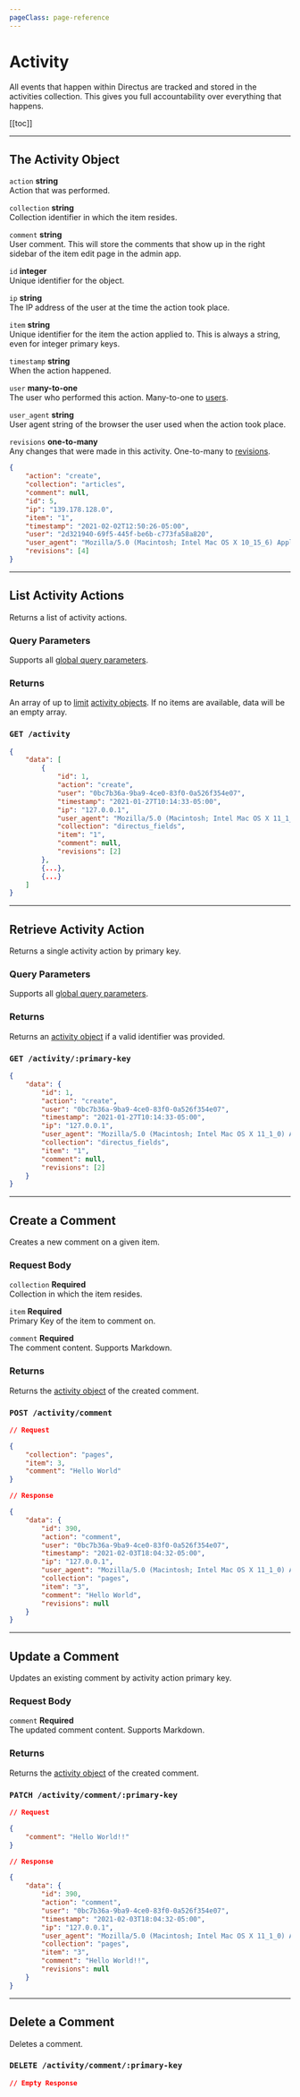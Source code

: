 ```yaml
---
pageClass: page-reference
---
```


# Activity

<div class="two-up">
<div class="left">

All events that happen within Directus are tracked and stored in the activities collection. This gives you full
accountability over everything that happens.

</div>
<div class="right">

[[toc]]

</div>
</div>

---

## The Activity Object

<div class="two-up">
<div class="left">
<div class="definitions">

`action` **string**\
Action that was performed.

`collection` **string**\
Collection identifier in which the item resides.

`comment` **string**\
User comment. This will store the comments that show up in the right sidebar of the item edit page in the admin app.

`id` **integer**\
Unique identifier for the object.

`ip` **string**\
The IP address of the user at the time the action took place.

`item` **string**\
Unique identifier for the item the action applied to. This is always a string, even for integer primary keys.

`timestamp` **string**\
When the action happened.

`user` **many-to-one**\
The user who performed this action. Many-to-one to [users](/reference/api/rest/users/#the-users-object).

`user_agent` **string**\
User agent string of the browser the user used when the action took place.

`revisions` **one-to-many**\
Any changes that were made in this activity. One-to-many to [revisions](/reference/api/rest/revisions/#the-revisions-object).

</div>
</div>
<div class="right">

```json
{
	"action": "create",
	"collection": "articles",
	"comment": null,
	"id": 5,
	"ip": "139.178.128.0",
	"item": "1",
	"timestamp": "2021-02-02T12:50:26-05:00",
	"user": "2d321940-69f5-445f-be6b-c773fa58a820",
	"user_agent": "Mozilla/5.0 (Macintosh; Intel Mac OS X 10_15_6) AppleWebKit/605.1.15 (KHTML, like Gecko) Version/14.0.2 Safari/605.1.15",
	"revisions": [4]
}
```

</div>
</div>

---

## List Activity Actions

Returns a list of activity actions.

<div class="two-up">
<div class="left">

### Query Parameters

Supports all [global query parameters](/reference/api/query).

### Returns

An array of up to [limit](/reference/api/query/#limit) [activity objects](#the-activity-object). If no items are
available, data will be an empty array.

</div>
<div class="right">

### `GET /activity`

```json
{
	"data": [
		{
			"id": 1,
			"action": "create",
			"user": "0bc7b36a-9ba9-4ce0-83f0-0a526f354e07",
			"timestamp": "2021-01-27T10:14:33-05:00",
			"ip": "127.0.0.1",
			"user_agent": "Mozilla/5.0 (Macintosh; Intel Mac OS X 11_1_0) AppleWebKit/537.36 (KHTML, like Gecko) Chrome/87.0.4280.88 Safari/537.36 Edg/87.0.664.60",
			"collection": "directus_fields",
			"item": "1",
			"comment": null,
			"revisions": [2]
		},
		{...},
		{...}
	]
}
```

</div>
</div>

---

## Retrieve Activity Action

Returns a single activity action by primary key.

<div class="two-up">
<div class="left">

### Query Parameters

Supports all [global query parameters](/reference/api/query).

### Returns

Returns an [activity object](#the-activity-object) if a valid identifier was provided.

</div>
<div class="right">

### `GET /activity/:primary-key`

```json
{
	"data": {
		"id": 1,
		"action": "create",
		"user": "0bc7b36a-9ba9-4ce0-83f0-0a526f354e07",
		"timestamp": "2021-01-27T10:14:33-05:00",
		"ip": "127.0.0.1",
		"user_agent": "Mozilla/5.0 (Macintosh; Intel Mac OS X 11_1_0) AppleWebKit/537.36 (KHTML, like Gecko) Chrome/87.0.4280.88 Safari/537.36 Edg/87.0.664.60",
		"collection": "directus_fields",
		"item": "1",
		"comment": null,
		"revisions": [2]
	}
}
```

</div>
</div>

---

## Create a Comment

Creates a new comment on a given item.

<div class="two-up">
<div class="left">

### Request Body

<div class="definitions">

`collection` **Required**\
Collection in which the item resides.

`item` **Required**\
Primary Key of the item to comment on.

`comment` **Required**\
The comment content. Supports Markdown.

</div>

### Returns

Returns the [activity object](#the-activity-object) of the created comment.

</div>
<div class="right">

### `POST /activity/comment`

```json
// Request

{
	"collection": "pages",
	"item": 3,
	"comment": "Hello World"
}
```

```json
// Response

{
	"data": {
		"id": 390,
		"action": "comment",
		"user": "0bc7b36a-9ba9-4ce0-83f0-0a526f354e07",
		"timestamp": "2021-02-03T18:04:32-05:00",
		"ip": "127.0.0.1",
		"user_agent": "Mozilla/5.0 (Macintosh; Intel Mac OS X 11_1_0) AppleWebKit/537.36 (KHTML, like Gecko) Chrome/87.0.4280.88 Safari/537.36 Edg/87.0.664.60",
		"collection": "pages",
		"item": "3",
		"comment": "Hello World",
		"revisions": null
	}
}
```

</div>
</div>

---

## Update a Comment

Updates an existing comment by activity action primary key.

<div class="two-up">
<div class="left">

### Request Body

<div class="definitions">

`comment` **Required**\
The updated comment content. Supports Markdown.

</div>

### Returns

Returns the [activity object](#the-activity-object) of the created comment.

</div>
<div class="right">

### `PATCH /activity/comment/:primary-key`

```json
// Request

{
	"comment": "Hello World!!"
}
```

```json
// Response

{
	"data": {
		"id": 390,
		"action": "comment",
		"user": "0bc7b36a-9ba9-4ce0-83f0-0a526f354e07",
		"timestamp": "2021-02-03T18:04:32-05:00",
		"ip": "127.0.0.1",
		"user_agent": "Mozilla/5.0 (Macintosh; Intel Mac OS X 11_1_0) AppleWebKit/537.36 (KHTML, like Gecko) Chrome/87.0.4280.88 Safari/537.36 Edg/87.0.664.60",
		"collection": "pages",
		"item": "3",
		"comment": "Hello World!!",
		"revisions": null
	}
}
```

</div>
</div>

---

## Delete a Comment

Deletes a comment.

<div class="two-up">
<div class="left"></div>
<div class="right">

### `DELETE /activity/comment/:primary-key`

```json
// Empty Response
```

</div>
</div>
